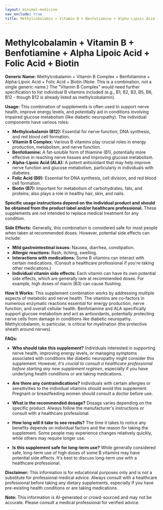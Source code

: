 ```yaml
---
layout: minimal-medicine
nav_exclude: true
title: Methylcobalamin + Vitamin B + Benfotiamine + Alpha Lipoic Acid + Folic Acid + Biotin
---
```


# Methylcobalamin + Vitamin B + Benfotiamine + Alpha Lipoic Acid + Folic Acid + Biotin

**Generic Name:**  Methylcobalamin + Vitamin B Complex + Benfotiamine + Alpha-Lipoic Acid + Folic Acid + Biotin  (Note: This is a combination, not a single generic name.)  The "Vitamin B Complex" would need further specification to list individual B vitamins included (e.g., B1, B2, B3, B5, B6, B12 -  though B12 is already listed as methylcobalamin).


**Usage:**  This combination of supplements is often used to support nerve health, improve energy levels, and potentially aid in conditions involving impaired glucose metabolism (like diabetic neuropathy).  The individual components have various roles:

* **Methylcobalamin (B12):**  Essential for nerve function, DNA synthesis, and red blood cell formation.
* **Vitamin B Complex:**  Various B vitamins play crucial roles in energy production, metabolism, and nerve function.
* **Benfotiamine:** A fat-soluble form of thiamine (B1), potentially more effective in reaching nerve tissues and improving glucose metabolism.
* **Alpha-Lipoic Acid (ALA):** A potent antioxidant that may help improve nerve function and glucose metabolism, particularly in individuals with diabetes.
* **Folic Acid (B9):** Essential for DNA synthesis, cell division, and red blood cell formation.
* **Biotin (B7):** Important for metabolism of carbohydrates, fats, and proteins; also plays a role in healthy hair, skin, and nails.

**Specific usage instructions depend on the individual product and should be obtained from the product label and/or healthcare professional.**  These supplements are *not* intended to replace medical treatment for any condition.


**Side Effects:**  Generally, this combination is considered safe for most people when taken at recommended doses. However, potential side effects can include:

* **Mild gastrointestinal issues:** Nausea, diarrhea, constipation.
* **Allergic reactions:** Rash, itching, swelling.
* **Interactions with medications:** Some B vitamins can interact with certain medications. (Consult a healthcare professional if you're taking other medications.)
* **Individual vitamin side effects:**  Each vitamin can have its own potential side effects, which are generally rare at recommended doses.  For example, high doses of niacin (B3) can cause flushing.

**How it Works:**  This supplement combination works by addressing multiple aspects of metabolic and nerve health.  The vitamins are co-factors in numerous enzymatic reactions essential for energy production, nerve function, and overall cellular health.  Benfotiamine and ALA specifically support glucose metabolism and act as antioxidants, potentially protecting nerve cells from damage in conditions like diabetic neuropathy. Methylcobalamin, in particular, is critical for myelination (the protective sheath around nerves).


**FAQs:**

* **Who should take this supplement?** Individuals interested in supporting nerve health, improving energy levels, or managing symptoms associated with conditions like diabetic neuropathy might consider this supplement. However, *it's crucial to consult a healthcare professional before starting any new supplement regimen*, especially if you have underlying health conditions or are taking medications.

* **Are there any contraindications?**  Individuals with certain allergies or sensitivities to the individual vitamins should avoid this supplement.  Pregnant or breastfeeding women should consult a doctor before use.

* **What is the recommended dosage?**  Dosage varies depending on the specific product. Always follow the manufacturer's instructions or consult with a healthcare professional.

* **How long will it take to see results?**  The time it takes to notice any benefits depends on individual factors and the reason for taking the supplement.  Some people may experience changes relatively quickly, while others may require longer use.

* **Is this supplement safe for long-term use?**  While generally considered safe, long-term use of high doses of some B vitamins may have potential side effects. It's best to discuss long-term use with a healthcare professional.


**Disclaimer:** This information is for educational purposes only and is not a substitute for professional medical advice. Always consult with a healthcare professional before taking any dietary supplements, especially if you have pre-existing health conditions or are taking medications.


**Note:** This information is AI-generated or crowd-sourced and may not be accurate. Please consult a medical professional for verified advice.